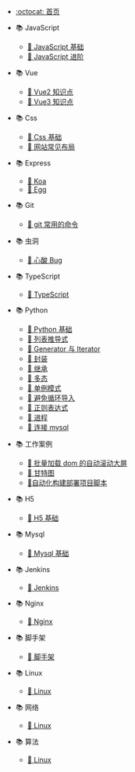 <!--
 * @Author: mengkun822 1197235402@qq.com
 * @Date: 2023-06-08 16:01:07
 * @LastEditors: mengkun822 1197235402@qq.com
 * @LastEditTime: 2023-07-15 08:32:08
 * @FilePath: \knowledge_planet\_sidebar.md
 * @Description: 这是默认设置,请设置`customMade`, 打开koroFileHeader查看配置 进行设置: https://github.com/OBKoro1/koro1FileHeader/wiki/%E9%85%8D%E7%BD%AE
-->

-   [:octocat: 首页](./README)
<!-- -   :memo: 目录 -->

-   📚 JavaScript

    -   [:memo: JavaScript 基础](./md/JavaScript/JavaScript基础.md)
    -   [:memo: JavaScript 进阶](./md/JavaScript/JavaScript进阶.md)

-   📚 Vue

    -   [:memo: Vue2 知识点](./md/Vue/Vue2知识点.md)
    -   [:memo: Vue3 知识点](./md/Vue/Vue3知识点.md)

-   📚 Css

    -   [:memo: Css 基础](./md/Css/Css基础.md)
    -   [:memo: 网站常见布局](./md/Css/网站常见布局.md)

-   📚 Express

    -   [:memo: Koa](./md/Express/Koa.md)
    -   [:memo: Egg](./md/Express/Egg.md)

-   📚 Git

    -   [:memo: git 常用的命令](./md/Git/git常用命令.md)

-   📚 虫洞

    -   [:memo: 心酸 Bug](./md/Bug/Bug.md)

-   📚 TypeScript

    -   [:memo: TypeScript](./md/Bug/Bug.md)

-   📚 Python

    -   [:memo: Python 基础](./md/Python/Python基础.md)
    -   [:memo: 列表推导式](./md/Python/列表推导式.md)
    -   [:memo: Generator 与 Iterator](./md/Python/Generator与Iterator.md)
    -   [:memo: 封装](./md/Python/封装.md.md)
    -   [:memo: 继承](./md/Python/继承.md)
    -   [:memo: 多态](./md/Python/多态.md)
    -   [:memo: 单例模式](./md/Python/单例模式.md)
    -   [:memo: 避免循环导入](./md/Python/避免循环导入.md)
    -   [:memo: 正则表达式](./md/Python/正则表达式.md)
    -   [:memo: 进程](./md/Python/进程.md)
    -   [:memo: 连接 mysql](./md/Python/连接mysql.md)

-   📚 工作案例

    -   [:memo: 批量加载 dom 的自动滚动大屏](./md/工作案例/自动滚动大屏.md)
    -   [:memo: 甘特图](./md/工作案例/甘特图.md)
    -   [:memo:自动化构建部署项目脚本](./md/工作案例/自动化部署.md)

-   📚 H5

    -   [:memo: H5 基础](./md/Java/H5基础.md)

-   📚 Mysql

    -   [:memo: Mysql 基础](./md/Mysql/Mysql.md)

-   📚 Jenkins

    -   [:memo: Jenkins](./md/Jenkins/Jenkins.md)

-   📚 Nginx

    -   [:memo: Nginx](./md/Nginx/Nginx.md)

-   📚 脚手架

    -   [:memo: 脚手架](./md/脚手架/脚手架.md)

-   📚 Linux

    -   [:memo: Linux](./md/Linux/Linux.md)

-   📚 网络

    -   [:memo: Linux](./md/网络/网络.md)

-   📚 算法
    -   [:memo: Linux](./md/算法/算法.md)
